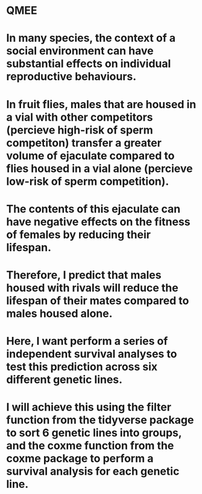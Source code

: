 # QMEE
# In many species, the context of a social environment can have substantial effects on individual reproductive behaviours.
# In fruit flies, males that are housed in a vial with other competitors (percieve high-risk of sperm competiton) transfer a greater volume of ejaculate compared to flies housed in a vial alone (percieve low-risk of sperm competition).
# The contents of this ejaculate can have negative effects on the fitness of females by reducing their lifespan.
# Therefore, I predict that males housed with rivals will reduce the lifespan of their mates compared to males housed alone.
# Here, I want perform a series of independent survival analyses to test this prediction across six different genetic lines.
# I will achieve this using the filter function from the tidyverse package to sort 6 genetic lines into groups, and the coxme function from the coxme package to perform a survival analysis for each genetic line.
